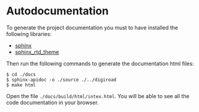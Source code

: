 # Autodocumentation

To generate the project documentation you must to have installed the following libraries:

* [sphinx][sphinx]
* [sphinx_rtd_theme][sphinx_rtd_theme]

Then run the following commands to generate the documentation html files:

```
$ cd ./docs
$ sphinx-apidoc -o ./source ./../digiroad
$ make html
```

Open the file `./docs/build/html/intex.html`. You will be able to see all the code documentation in your browser.

[sphinx]:https://anaconda.org/anaconda/sphinx
[sphinx_rtd_theme]:https://anaconda.org/anaconda/sphinx_rtd_theme